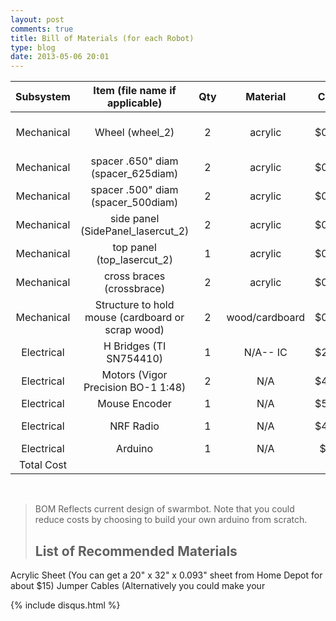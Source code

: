 ```yaml
---
layout: post
comments: true
title: Bill of Materials (for each Robot) 
type: blog
date: 2013-05-06 20:01
---
```


| Subsystem     | Item (file name if applicable)                  | Qty | Material     | Cost |  Subtotal  |Website (if Applicable)   |
|:-------------:|:-----------------------------------------------:|:---:|:------------:|:----:|:----------:|:-------------------------:|
| Mechanical    |Wheel (wheel_2)                                  | 2   |acrylic       |$0.29 |$0.58       | http://www.homedepot.com/p/OPTIX-20-in-x-32-in-x-093-in-Acrylic-Sheet-MC-17/202038049#.UYgnBrXvtC8|
| Mechanical    |spacer .650" diam (spacer_625diam)               | 2   |acrylic       |$0.03 |$0.06       |                           |
| Mechanical    |spacer .500" diam (spacer_500diam)               | 2   |acrylic       |$0.02 |$0.04       |                           |
| Mechanical    |side panel (SidePanel_lasercut_2)                | 2   |acrylic       |$0.22 |$0.44       |                           | 
| Mechanical    |top panel (top_lasercut_2)                       | 1   |acrylic       |$0.30 |$0.60       |                           |
| Mechanical    |cross braces (crossbrace)                        | 2   |acrylic       |$0.06 |$0.12       |                           |
| Mechanical    |Structure to hold mouse (cardboard or scrap wood)| 2   |wood/cardboard|$0.05 |$0.10       |                           |
| Electrical    | H Bridges   (TI SN754410)                       | 1   | N/A-- IC     |$2.00 |$2.00       |http://www.ti.com/lit/ds/symlink/sn754410.pdf|
| Electrical    | Motors (Vigor Precision BO-1 1:48)              | 2   | N/A          |$4.95 |$9.90       |http://www.vigorprecision.com.hk/ProductList.Asp?SortID=1|
| Electrical    | Mouse Encoder                                   | 1   | N/A          |$5.00 |$5.00       |                           |
| Electrical    | NRF Radio                                       | 1   | N/A          |$4.00 |$4.00       |http://maniacbug.wordpress.com/2011/11/02/getting-started-rf24/|
| Electrical    | Arduino                                         | 1   | N/A          |$20   |$20.00      |http://www.adafruit.com/products/50                        |
| Total Cost    |                                                 |     |              |      |$42.84      ||                          |
<br/>

>BOM Reflects current design of swarmbot.
>Note that you could reduce costs by choosing to build your own arduino from scratch.  
>## List of Recommended Materials

Acrylic Sheet (You can get a 20" x 32" x 0.093" sheet from Home Depot for about $15)
Jumper Cables (Alternatively you could make your 

{% include disqus.html %}

